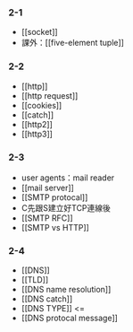 ### 2-1 
* [[socket]]
* 課外：[[five-element tuple]]
### 2-2
* [[http]]
* [[http request]]
* [[cookies]]
* [[catch]]
* [[http2]]
* [[http3]]
### 2-3
* user agents：mail reader
* [[mail server]]
* [[SMTP protocal]]
* C先跟S建立好TCP連線後
* [[SMTP RFC]]
* [[SMTP vs HTTP]]
### 2-4
* [[DNS]]
* [[TLD]]
* [[DNS name resolution]]
* [[DNS catch]]
* [[DNS TYPE]]   <=
* [[DNS protocal message]] 